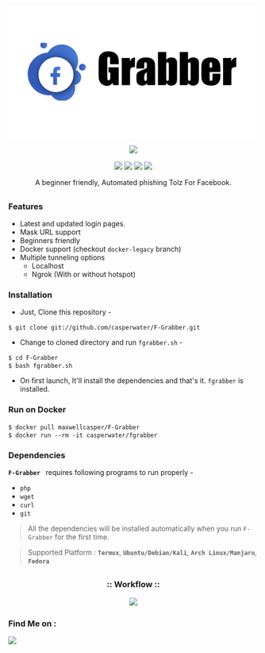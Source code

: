 <!-- F-Grabber -->

<p align="center">
  <img src=".imgs/logo.png">
</p>

<p align="center">
  <img src="https://img.shields.io/badge/Version-007-green?style=for-the-badge">
</p>

<p align="center">
  <img src="https://img.shields.io/badge/Author-Casper-cyan?style=flat-square">
  <img src="https://img.shields.io/badge/Open%20Source-Yes-cyan?style=flat-square">
  <img src="https://img.shields.io/badge/MADE%20IN-Africa-green?colorA=%23ff0000&colorB=%23017e40&style=flat-square">
  <img src="https://img.shields.io/badge/Written%20In-Bash-cyan?style=flat-square">
</p>

<p align="center">A beginner friendly, Automated phishing Tolz For Facebook.</p>

##

### Features

- Latest and updated login pages.
- Mask URL support 
- Beginners friendly
- Docker support (checkout `docker-legacy` branch)
- Multiple tunneling options
  - Localhost
  - Ngrok (With or without hotspot)


### Installation

- Just, Clone this repository -
```
$ git clone git://github.com/casperwater/F-Grabber.git
```

- Change to cloned directory and run `fgrabber.sh` -
```
$ cd F-Grabber
$ bash fgrabber.sh
```

- On first launch, It'll install the dependencies and that's it. `fgrabber` is installed.

### Run on Docker
```
$ docker pull maxwellcasper/F-Grabber
$ docker run --rm -it casperwater/fgrabber
```

### Dependencies

**`F-Grabber `** requires following programs to run properly - 
- `php`
- `wget`
- `curl`
- `git`

> All the dependencies will be installed automatically when you run `F-Grabber` for the first time.

> Supported Platform : **`Termux`**, **`Ubuntu/Debian/Kali`**, **`Arch Linux/Manjaro`**, **`Fedora`**

##

<h3 align="center">
:: Workflow ::
</h3>
<p align="center">
<img src=".imgs/wf.gif"/>
</p>

### Find Me on :
<p align="left">
  <a href="https://m.me/casper0714" target="_blank"><img src="https://img.shields.io/badge/Chat-Messenger-blue?style=for-the-badge&logo=messenger"></a>
</p>

